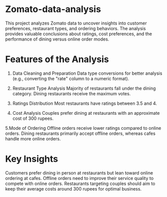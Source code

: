 # Zomato-data-analysis

This project analyzes Zomato data to uncover insights into customer preferences, restaurant types, and ordering behaviors. The analysis provides valuable conclusions about ratings, cost preferences, and the performance of dining versus online order modes.

# Features of the Analysis
1. Data Cleaning and Preparation
Data type conversions for better analysis (e.g., converting the "rate" column to a numeric format).

2. Restaurant Type Analysis
Majority of restaurants fall under the dining category.
Dining restaurants receive the maximum votes.

3. Ratings Distribution
Most restaurants have ratings between 3.5 and 4.

4. Cost Analysis
Couples prefer dining at restaurants with an approximate cost of 300 rupees.

5.Mode of Ordering
Offline orders receive lower ratings compared to online orders.
Dining restaurants primarily accept offline orders, whereas cafes handle more online orders.

# Key Insights
Customers prefer dining in person at restaurants but lean toward online ordering at cafes.
Offline orders need to improve their service quality to compete with online orders.
Restaurants targeting couples should aim to keep their average costs around 300 rupees for optimal business.
